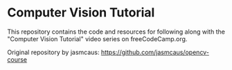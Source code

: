 # Computer Vision Tutorial

This repository contains the code and resources for following along with the "Computer Vision Tutorial" video series on freeCodeCamp.org.

Original repository by jasmcaus: https://github.com/jasmcaus/opencv-course
